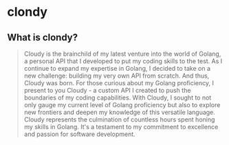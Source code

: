 # clondy

## What is clondy?
> Cloudy is the brainchild of my latest venture into the world of Golang, a personal API that I developed to put my coding skills to the test.
> As I continue to expand my expertise in Golang, I decided to take on a new challenge: building my very own API from scratch. And thus, Cloudy was born.
> For those curious about my Golang proficiency, I present to you Cloudy - a custom API I created to push the boundaries of my coding capabilities.
> With Cloudy, I sought to not only gauge my current level of Golang proficiency but also to explore new frontiers and deepen my knowledge of this versatile language.
> Cloudy represents the culmination of countless hours spent honing my skills in Golang. It's a testament to my commitment to excellence and passion for software development.